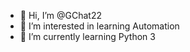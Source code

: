 - 👋 Hi, I’m @GChat22
- 👀 I’m interested in learning Automation
- 🌱 I’m currently learning Python 3

<!---
GChat22/GChat22 is a ✨ special ✨ repository because its `README.md` (this file) appears on your GitHub profile.
You can click the Preview link to take a look at your changes.
--->
